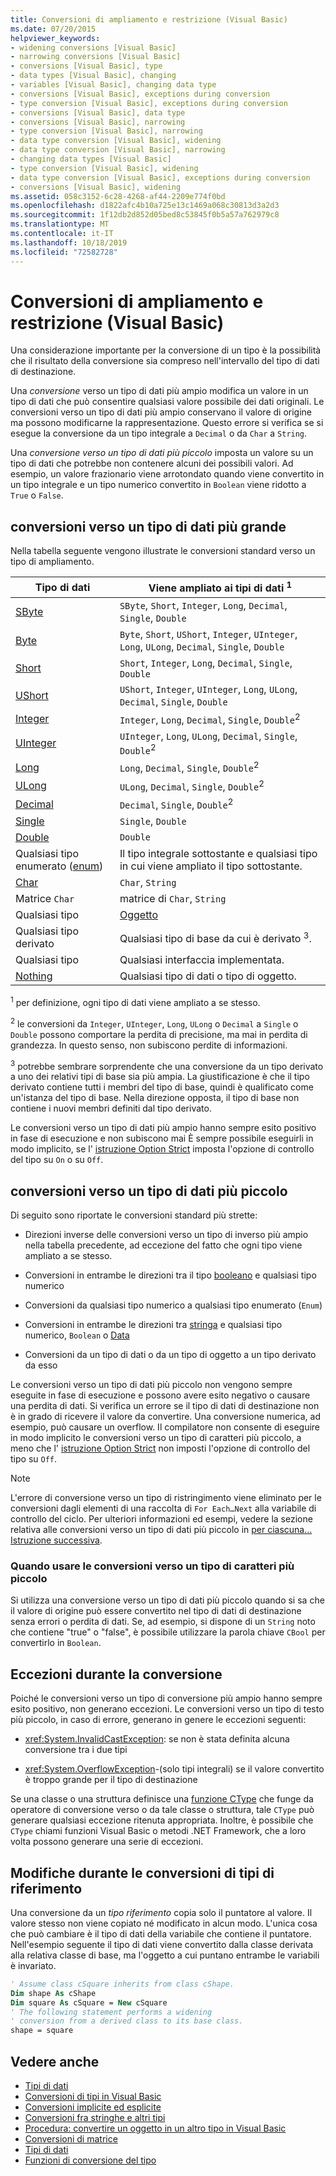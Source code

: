 ```yaml
---
title: Conversioni di ampliamento e restrizione (Visual Basic)
ms.date: 07/20/2015
helpviewer_keywords:
- widening conversions [Visual Basic]
- narrowing conversions [Visual Basic]
- conversions [Visual Basic], type
- data types [Visual Basic], changing
- variables [Visual Basic], changing data type
- conversions [Visual Basic], exceptions during conversion
- type conversion [Visual Basic], exceptions during conversion
- conversions [Visual Basic], data type
- conversions [Visual Basic], narrowing
- type conversion [Visual Basic], narrowing
- data type conversion [Visual Basic], widening
- data type conversion [Visual Basic], narrowing
- changing data types [Visual Basic]
- type conversion [Visual Basic], widening
- data type conversion [Visual Basic], exceptions during conversion
- conversions [Visual Basic], widening
ms.assetid: 058c3152-6c28-4268-af44-2209e774f0bd
ms.openlocfilehash: d1822afc4b10a725e13c1469a068c30813d3a2d3
ms.sourcegitcommit: 1f12db2d852d05bed8c53845f0b5a57a762979c8
ms.translationtype: MT
ms.contentlocale: it-IT
ms.lasthandoff: 10/18/2019
ms.locfileid: "72582728"
---
```

# <a name="widening-and-narrowing-conversions-visual-basic"></a>Conversioni di ampliamento e restrizione (Visual Basic)
Una considerazione importante per la conversione di un tipo è la possibilità che il risultato della conversione sia compreso nell'intervallo del tipo di dati di destinazione.  
  
 Una *conversione* verso un tipo di dati più ampio modifica un valore in un tipo di dati che può consentire qualsiasi valore possibile dei dati originali.  Le conversioni verso un tipo di dati più ampio conservano il valore di origine ma possono modificarne la rappresentazione. Questo errore si verifica se si esegue la conversione da un tipo integrale a `Decimal` o da `Char` a `String`.  
  
 Una *conversione verso un tipo di dati più piccolo* imposta un valore su un tipo di dati che potrebbe non contenere alcuni dei possibili valori. Ad esempio, un valore frazionario viene arrotondato quando viene convertito in un tipo integrale e un tipo numerico convertito in `Boolean` viene ridotto a `True` o `False`.  
  
## <a name="widening-conversions"></a>conversioni verso un tipo di dati più grande  
 Nella tabella seguente vengono illustrate le conversioni standard verso un tipo di ampliamento.  
  
|Tipo di dati|Viene ampliato ai tipi di dati <sup>1</sup>|  
|---|---|  
|[SByte](../../../../visual-basic/language-reference/data-types/sbyte-data-type.md)|`SByte`, `Short`, `Integer`, `Long`, `Decimal`, `Single`, `Double`|  
|[Byte](../../../../visual-basic/language-reference/data-types/byte-data-type.md)|`Byte`, `Short`, `UShort`, `Integer`, `UInteger`, `Long`, `ULong`, `Decimal`, `Single`, `Double`|  
|[Short](../../../../visual-basic/language-reference/data-types/short-data-type.md)|`Short`, `Integer`, `Long`, `Decimal`, `Single`, `Double`|  
|[UShort](../../../../visual-basic/language-reference/data-types/ushort-data-type.md)|`UShort`, `Integer`, `UInteger`, `Long`, `ULong`, `Decimal`, `Single`, `Double`|  
|[Integer](../../../../visual-basic/language-reference/data-types/integer-data-type.md)|`Integer`, `Long`, `Decimal`, `Single`, `Double`<sup>2</sup>|  
|[UInteger](../../../../visual-basic/language-reference/data-types/uinteger-data-type.md)|`UInteger`, `Long`, `ULong`, `Decimal`, `Single`, `Double`<sup>2</sup>|  
|[Long](../../../../visual-basic/language-reference/data-types/long-data-type.md)|`Long`, `Decimal`, `Single`, `Double`<sup>2</sup>|  
|[ULong](../../../../visual-basic/language-reference/data-types/ulong-data-type.md)|`ULong`, `Decimal`, `Single`, `Double`<sup>2</sup>|  
|[Decimal](../../../../visual-basic/language-reference/data-types/decimal-data-type.md)|`Decimal`, `Single`, `Double`<sup>2</sup>|  
|[Single](../../../../visual-basic/language-reference/data-types/single-data-type.md)|`Single`, `Double`|  
|[Double](../../../../visual-basic/language-reference/data-types/double-data-type.md)|`Double`|  
|Qualsiasi tipo enumerato ([enum](../../../../visual-basic/language-reference/statements/enum-statement.md))|Il tipo integrale sottostante e qualsiasi tipo in cui viene ampliato il tipo sottostante.|  
|[Char](../../../../visual-basic/language-reference/data-types/char-data-type.md)|`Char`, `String`|  
|Matrice `Char`|matrice di `Char`, `String`|  
|Qualsiasi tipo|[Oggetto](../../../../visual-basic/language-reference/data-types/object-data-type.md)|  
|Qualsiasi tipo derivato|Qualsiasi tipo di base da cui è derivato <sup>3</sup>.|  
|Qualsiasi tipo|Qualsiasi interfaccia implementata.|  
|[Nothing](../../../../visual-basic/language-reference/nothing.md)|Qualsiasi tipo di dati o tipo di oggetto.|  
  
 <sup>1</sup> per definizione, ogni tipo di dati viene ampliato a se stesso.  
  
 <sup>2</sup> le conversioni da `Integer`, `UInteger`, `Long`, `ULong` o `Decimal` a `Single` o `Double` possono comportare la perdita di precisione, ma mai in perdita di grandezza. In questo senso, non subiscono perdite di informazioni.  
  
 <sup>3</sup> potrebbe sembrare sorprendente che una conversione da un tipo derivato a uno dei relativi tipi di base sia più ampia. La giustificazione è che il tipo derivato contiene tutti i membri del tipo di base, quindi è qualificato come un'istanza del tipo di base. Nella direzione opposta, il tipo di base non contiene i nuovi membri definiti dal tipo derivato.  
  
 Le conversioni verso un tipo di dati più ampio hanno sempre esito positivo in fase di esecuzione e non subiscono mai È sempre possibile eseguirli in modo implicito, se l' [istruzione Option Strict](../../../../visual-basic/language-reference/statements/option-strict-statement.md) imposta l'opzione di controllo del tipo su `On` o su `Off`.  
  
## <a name="narrowing-conversions"></a>conversioni verso un tipo di dati più piccolo  
 Di seguito sono riportate le conversioni standard più strette:  
  
- Direzioni inverse delle conversioni verso un tipo di inverso più ampio nella tabella precedente, ad eccezione del fatto che ogni tipo viene ampliato a se stesso.  
  
- Conversioni in entrambe le direzioni tra il tipo [booleano](../../../../visual-basic/language-reference/data-types/boolean-data-type.md) e qualsiasi tipo numerico  
  
- Conversioni da qualsiasi tipo numerico a qualsiasi tipo enumerato (`Enum`)  
  
- Conversioni in entrambe le direzioni tra [stringa](../../../../visual-basic/language-reference/data-types/string-data-type.md) e qualsiasi tipo numerico, `Boolean` o [Data](../../../../visual-basic/language-reference/data-types/date-data-type.md)  
  
- Conversioni da un tipo di dati o da un tipo di oggetto a un tipo derivato da esso  
  
 Le conversioni verso un tipo di dati più piccolo non vengono sempre eseguite in fase di esecuzione e possono avere esito negativo o causare una perdita di dati. Si verifica un errore se il tipo di dati di destinazione non è in grado di ricevere il valore da convertire. Una conversione numerica, ad esempio, può causare un overflow. Il compilatore non consente di eseguire in modo implicito le conversioni verso un tipo di caratteri più piccolo, a meno che l' [istruzione Option Strict](../../../../visual-basic/language-reference/statements/option-strict-statement.md) non imposti l'opzione di controllo del tipo su `Off`.  
  
> [!NOTE]
> L'errore di conversione verso un tipo di ristringimento viene eliminato per le conversioni dagli elementi di una raccolta di `For Each…Next` alla variabile di controllo del ciclo. Per ulteriori informazioni ed esempi, vedere la sezione relativa alle conversioni verso un tipo di dati più piccolo in [per ciascuna... Istruzione successiva](../../../../visual-basic/language-reference/statements/for-each-next-statement.md).  
  
### <a name="when-to-use-narrowing-conversions"></a>Quando usare le conversioni verso un tipo di caratteri più piccolo  
 Si utilizza una conversione verso un tipo di dati più piccolo quando si sa che il valore di origine può essere convertito nel tipo di dati di destinazione senza errori o perdita di dati. Se, ad esempio, si dispone di un `String` noto che contiene "true" o "false", è possibile utilizzare la parola chiave `CBool` per convertirlo in `Boolean`.  
  
## <a name="exceptions-during-conversion"></a>Eccezioni durante la conversione  
 Poiché le conversioni verso un tipo di conversione più ampio hanno sempre esito positivo, non generano eccezioni. Le conversioni verso un tipo di testo più piccolo, in caso di errore, generano in genere le eccezioni seguenti:  
  
- <xref:System.InvalidCastException>: se non è stata definita alcuna conversione tra i due tipi  
  
- <xref:System.OverflowException>-(solo tipi integrali) se il valore convertito è troppo grande per il tipo di destinazione  
  
 Se una classe o una struttura definisce una [funzione CType](../../../../visual-basic/language-reference/functions/ctype-function.md) che funge da operatore di conversione verso o da tale classe o struttura, tale `CType` può generare qualsiasi eccezione ritenuta appropriata. Inoltre, è possibile che `CType` chiami funzioni Visual Basic o metodi .NET Framework, che a loro volta possono generare una serie di eccezioni.  
  
## <a name="changes-during-reference-type-conversions"></a>Modifiche durante le conversioni di tipi di riferimento  
 Una conversione da un *tipo riferimento* copia solo il puntatore al valore. Il valore stesso non viene copiato né modificato in alcun modo. L'unica cosa che può cambiare è il tipo di dati della variabile che contiene il puntatore. Nell'esempio seguente il tipo di dati viene convertito dalla classe derivata alla relativa classe di base, ma l'oggetto a cui puntano entrambe le variabili è invariato.  
  
```vb  
' Assume class cSquare inherits from class cShape.  
Dim shape As cShape  
Dim square As cSquare = New cSquare  
' The following statement performs a widening  
' conversion from a derived class to its base class.  
shape = square  
```  
  
## <a name="see-also"></a>Vedere anche

- [Tipi di dati](../../../../visual-basic/programming-guide/language-features/data-types/index.md)
- [Conversioni di tipi in Visual Basic](../../../../visual-basic/programming-guide/language-features/data-types/type-conversions.md)
- [Conversioni implicite ed esplicite](../../../../visual-basic/programming-guide/language-features/data-types/implicit-and-explicit-conversions.md)
- [Conversioni fra stringhe e altri tipi](../../../../visual-basic/programming-guide/language-features/data-types/conversions-between-strings-and-other-types.md)
- [Procedura: convertire un oggetto in un altro tipo in Visual Basic](../../../../visual-basic/programming-guide/language-features/data-types/how-to-convert-an-object-to-another-type.md)
- [Conversioni di matrice](../../../../visual-basic/programming-guide/language-features/data-types/array-conversions.md)
- [Tipi di dati](../../../../visual-basic/language-reference/data-types/index.md)
- [Funzioni di conversione del tipo](../../../../visual-basic/language-reference/functions/type-conversion-functions.md)
